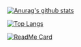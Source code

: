 [![Anurag's github stats](https://github-readme-stats.vercel.app/api?username=ytfsL&show_icons=true&theme=highcontrast&count_private=true?hide=prs)](https://github.com/ytfsL/github-readme-stats)





[![Top Langs](https://github-readme-stats.vercel.app/api/top-langs/?username=ytfsL&layout=compact)](https://github.com/ytfsL/github-readme-stats)




[![ReadMe Card](https://github-readme-stats.vercel.app/api/pin/?username=ytfsL&repo=learn-xc)](https://github.com/ytfsL/learn-xc)
